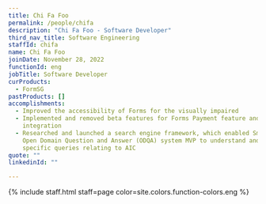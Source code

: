 ```yaml
---
title: Chi Fa Foo
permalink: /people/chifa
description: "Chi Fa Foo - Software Developer"
third_nav_title: Software Engineering
staffId: chifa
name: Chi Fa Foo
joinDate: November 28, 2022
functionId: eng
jobTitle: Software Developer
curProducts:
  - FormSG
pastProducts: []
accomplishments:
  - Improved the accessibility of Forms for the visually impaired
  - Implemented and removed beta features for Forms Payment feature and sgID
    integration
  - Researched and launched a search engine framework, which enabled SmartGov’s
    Open Domain Question and Answer (ODQA) system MVP to understand and answer
    specific queries relating to AIC
quote: ""
linkedinId: ""

---
```


{% include staff.html staff=page color=site.colors.function-colors.eng %}
